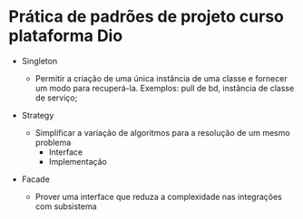 # Prática de padrões de projeto curso plataforma Dio

- Singleton
    - Permitir a criação de uma única instância de uma classe e fornecer um modo para recuperá-la. Exemplos: pull de bd, instância de classe de serviço;
    
- Strategy
    - Simplificar a variação de algoritmos para a resolução de um mesmo problema
        - Interface
        - Implementação
- Facade 
    - Prover uma interface que reduza a complexidade nas integrações com subsistema
